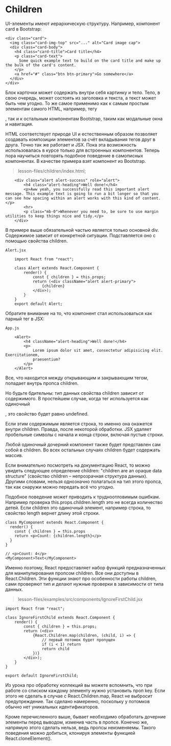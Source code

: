 # Children

UI-элементы имеют иерархическую структуру. Например, компонент card в Bootstrap:

```
<div class="card">
  <img class="card-img-top" src="..." alt="Card image cap">
  <div class="card-body">
    <h4 class="card-title">Card title</h4>
    <p class="card-text">
      Some quick example text to build on the card title and make up the bulk of the card's content.
    </p>
    <a href="#" class="btn btn-primary">Go somewhere</a>
  </div>
</div>
```

Блок карточки может содержать внутри себя картинку и тело. Тело, в свою очередь, может 
состоять из заголовка и текста, а текст может быть чем угодно. То же самое применимо как 
к самым простым элементам самого HTML, например, тегу <div>, так и к остальным компонентам
Bootstrap, таким как модальные окна и навигация.

HTML соответствует природе UI и естественным образом позволяет создавать композиции элементов
за счёт вкладывания тегов друг в друга. Точно так же работает и JSX. Пока эта возможность
использовалась в курсе только для встроенных компонентов. Теперь пора научиться повторять
подобное поведение в самописных компонентах. В качестве примера взят компонент <Alert /> из
Bootstrap.

> lesson-files/children/index.html;

```
    <div class="alert alert-success" role="alert">
        <h4 class="alert-heading">Well done!</h4>
        <p>Aww yeah, you successfully read this important alert message. This example text is going to run a bit longer so that you can see how spacing within an alert works with this kind of content.</p>
        <hr>
        <p class="mb-0">Whenever you need to, be sure to use margin utilities to keep things nice and tidy.</p>
    </div>
```

В примере выше обязательной частью является только основной div. Содержимое зависит от
конкретной ситуации. Подставляется оно с помощью свойства children.

```
Alert.jsx

    import React from "react";
    
    class Alert extends React.Component {
        render() {
            const { children } = this.props;
            return (<div className="alert alert-primary">
                {children}
            </div>);
        }
    }
    export default Alert;
```

Обратите внимание на то, что компонент стал использоваться как парный тег в JSX:

```
App.js

    <Alert>
        <h4 className="alert-heading">Well done!</h4>
        <p>
            Lorem ipsum dolor sit amet, consectetur adipisicing elit. Exercitationem,
            praesentium?
        </p>
    </Alert>
```

Все, что находится между открывающим и закрывающим тегом, попадает внутрь пропса children.

Но будьте бдительны: тип данных свойства children зависит от содержимого. В простейшем 
случае, когда тег используется как одиночный <div />, это свойство будет равно undefined.

Если этим содержимым является строка, то именно она окажется внутри children. Правда, 
после некоторой обработки. JSX удаляет пробельные символы с начала и конца строки, включая
пустые строки.

Любой одиночный дочерний компонент также будет представлен сам собой в children. Во всех остальных случаях children будет содержать массив.

Если внимательно посмотреть на документацию React, то можно увидеть следующее определение 
children: "children are an opaque data structure" (свойство children – непрозрачная структура
данных). Другими словами, нельзя однозначно полагаться на тип этого пропса, так как снаружи 
можно передать всё что угодно.

Подобное поведение может приводить к трудноотловимым ошибкам. Например проверка 
this.props.children.length это не всегда количество детей. Если children это одиночный 
элемент, например строка, то свойство length вернет длину этой строки.

```
class MyComponent extends React.Component {
  render() {
    const { children } = this.props
    return <p>Count: {children.length}</p>
  }
}

// <p>Count: 4</p>
<MyComponent>Text</MyComponent>
```

Именно поэтому, React предоставляет набор функций предназначенных для манипулирования
пропсом children. Все они доступны в React.Children. Эти функции знают про особенности 
работы children, сами проверяют тип и делают нужные проверки в зависимости от типа данных.

> lesson-files/examples/src/components/IgnoreFirstChild.jsx

```
import React from "react";

class IgnoreFirstChild extends React.Component {
    render() {
        const { children } = this.props;
        return (<div>
            {React.Children.map(children, (child, i) => {
                // первый потомок будет пропущен
                if (i < 1) return
                return child
            })}
        </div>);
    }
}

export default IgnoreFirstChild;
```

Из урока про обработку коллекций вы можете вспомнить, что при работе со списком каждому 
элементу нужно установить проп key. Если этого не сделать в случае с React.Children.map,
React не выбросит предупреждение. Так сделано намеренно, поскольку у потомков обычно нет
уникальных идентификаторов.

Кроме перечисленного выше, бывает необходимо обработать дочерние элементы перед выводом,
изменив часть в пропсе. Конечно же, напрямую этого сделать нельзя, ведь пропсы неизменяемы.
Такого поведения можно добиться, клонируя элементы функцией React.cloneElement().